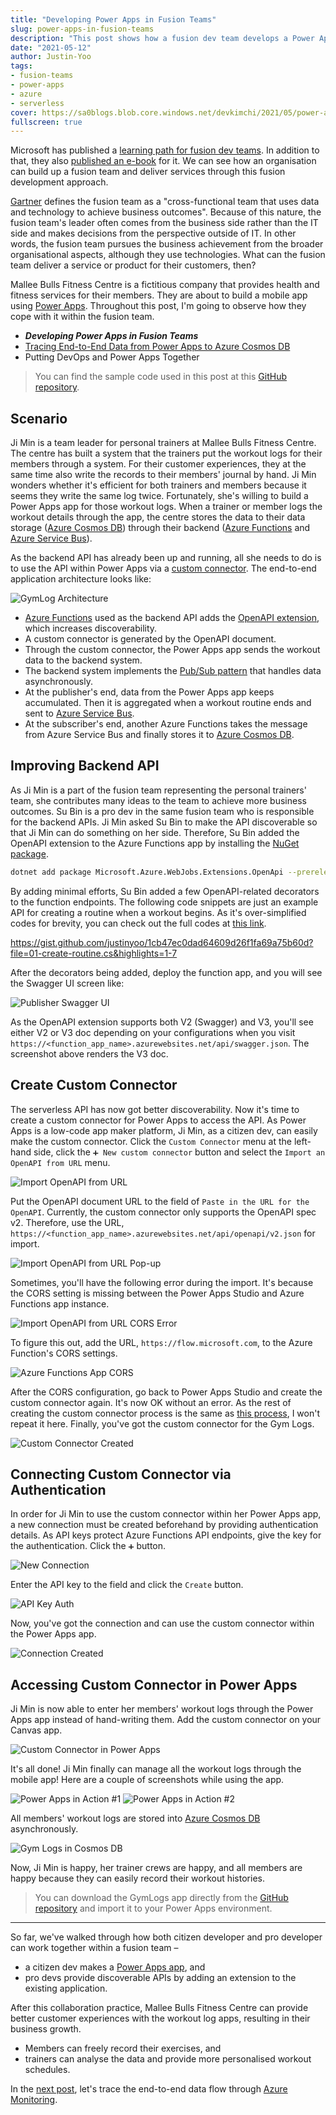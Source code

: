 ```yaml
---
title: "Developing Power Apps in Fusion Teams"
slug: power-apps-in-fusion-teams
description: "This post shows how a fusion dev team develops a Power Apps app with a citizen developer, with a real-world example."
date: "2021-05-12"
author: Justin-Yoo
tags:
- fusion-teams
- power-apps
- azure
- serverless
cover: https://sa0blogs.blob.core.windows.net/devkimchi/2021/05/power-apps-in-fusion-teams-00.jpg
fullscreen: true
---
```


Microsoft has published a [learning path for fusion dev teams][pa fusion path]. In addition to that, they also [published an e-book][pa fusion ebook] for it. We can see how an organisation can build up a fusion team and deliver services through this fusion development approach.

[Gartner][gartner fusion] defines the fusion team as a "cross-functional team that uses data and technology to achieve business outcomes". Because of this nature, the fusion team's leader often comes from the business side rather than the IT side and makes decisions from the perspective outside of IT. In other words, the fusion team pursues the business achievement from the broader organisational aspects, although they use technologies. What can the fusion team deliver a service or product for their customers, then?

Mallee Bulls Fitness Centre is a fictitious company that provides health and fitness services for their members. They are about to build a mobile app using [Power Apps][pa]. Throughout this post, I'm going to observe how they cope with it within the fusion team.

* ***Developing Power Apps in Fusion Teams***
* [Tracing End-to-End Data from Power Apps to Azure Cosmos DB][post 2]
* Putting DevOps and Power Apps Together

> You can find the sample code used in this post at this [GitHub repository][gh sample].


## Scenario ##

Ji Min is a team leader for personal trainers at Mallee Bulls Fitness Centre. The centre has built a system that the trainers put the workout logs for their members through a system. For their customer experiences, they at the same time also write the records to their members' journal by hand. Ji Min wonders whether it's efficient for both trainers and members because it seems they write the same log twice. Fortunately, she's willing to build a Power Apps app for those workout logs. When a trainer or member logs the workout details through the app, the centre stores the data to their data storage ([Azure Cosmos DB][az cosdba]) through their backend ([Azure Functions][az fncapp] and [Azure Service Bus][az svcbus]).

As the backend API has already been up and running, all she needs to do is to use the API within Power Apps via a [custom connector][pa cuscon]. The end-to-end application architecture looks like:

![GymLog Architecture][image-01]

* [Azure Functions][az fncapp] used as the backend API adds the [OpenAPI extension][az fncapp extension openapi], which increases discoverability.
* A custom connector is generated by the OpenAPI document.
* Through the custom connector, the Power Apps app sends the workout data to the backend system.
* The backend system implements the [Pub/Sub pattern][eip pubsub] that handles data asynchronously.
* At the publisher's end, data from the Power Apps app keeps accumulated. Then it is aggregated when a workout routine ends and sent to [Azure Service Bus][az svcbus].
* At the subscriber's end, another Azure Functions takes the message from Azure Service Bus and finally stores it to [Azure Cosmos DB][az cosdba].


## Improving Backend API ##

As Ji Min is a part of the fusion team representing the personal trainers' team, she contributes many ideas to the team to achieve more business outcomes. Su Bin is a pro dev in the same fusion team who is responsible for the backend APIs. Ji Min asked Su Bin to make the API discoverable so that Ji Min can do something on her side. Therefore, Su Bin added the OpenAPI extension to the Azure Functions app by installing the [NuGet package][nuget openapi].

```bash
dotnet add package Microsoft.Azure.WebJobs.Extensions.OpenApi --prerelease
```

By adding minimal efforts, Su Bin added a few OpenAPI-related decorators to the function endpoints. The following code snippets are just an example API for creating a routine when a workout begins. As it's over-simplified codes for brevity, you can check out the full codes at [this link][gh sample api routine].

https://gist.github.com/justinyoo/1cb47ec0dad64609d26f1fa69a75b60d?file=01-create-routine.cs&highlights=1-7

After the decorators being added, deploy the function app, and you will see the Swagger UI screen like:

![Publisher Swagger UI][image-02]

As the OpenAPI extension supports both V2 (Swagger) and V3, you'll see either V2 or V3 doc depending on your configurations when you visit `https://<function_app_name>.azurewebsites.net/api/swagger.json`. The screenshot above renders the V3 doc.


## Create Custom Connector ##

The serverless API has now got better discoverability. Now it's time to create a custom connector for Power Apps to access the API. As Power Apps is a low-code app maker platform, Ji Min, as a citizen dev, can easily make the custom connector. Click the `Custom Connector` menu at the left-hand side, click the `➕ New custom connector` button and select the `Import an OpenAPI from URL` menu.

![Import OpenAPI from URL][image-03]

Put the OpenAPI document URL to the field of `Paste in the URL for the OpenAPI`. Currently, the custom connector only supports the OpenAPI spec v2. Therefore, use the URL, `https://<function_app_name>.azurewebsites.net/api/openapi/v2.json` for import.

![Import OpenAPI from URL Pop-up][image-04]

Sometimes, you'll have the following error during the import. It's because the CORS setting is missing between the Power Apps Studio and Azure Functions app instance.

![Import OpenAPI from URL CORS Error][image-05]

To figure this out, add the URL, `https://flow.microsoft.com`, to the Azure Function's CORS settings.

![Azure Functions App CORS][image-06]

After the CORS configuration, go back to Power Apps Studio and create the custom connector again. It's now OK without an error. As the rest of creating the custom connector process is the same as [this process][pa cuscon create], I won't repeat it here. Finally, you've got the custom connector for the Gym Logs.

![Custom Connector Created][image-07]


## Connecting Custom Connector via Authentication ##

In order for Ji Min to use the custom connector within her Power Apps app, a new connection must be created beforehand by providing authentication details. As API keys protect Azure Functions API endpoints, give the key for the authentication. Click the `➕` button.

![New Connection][image-08]

Enter the API key to the field and click the `Create` button.

![API Key Auth][image-09]

Now, you've got the connection and can use the custom connector within the Power Apps app.

![Connection Created][image-10]


## Accessing Custom Connector in Power Apps ##

Ji Min is now able to enter her members' workout logs through the Power Apps app instead of hand-writing them. Add the custom connector on your Canvas app.

![Custom Connector in Power Apps][image-11]

It's all done! Ji Min finally can manage all the workout logs through the mobile app! Here are a couple of screenshots while using the app.

![Power Apps in Action #1][image-12]
![Power Apps in Action #2][image-13]

All members' workout logs are stored into [Azure Cosmos DB][az cosdba] asynchronously.

![Gym Logs in Cosmos DB][image-14]

Now, Ji Min is happy, her trainer crews are happy, and all members are happy because they can easily record their workout histories.

> You can download the GymLogs app directly from the [GitHub repository][gh sample app] and import it to your Power Apps environment.

---

So far, we've walked through how both citizen developer and pro developer can work together within a fusion team &ndash;

* a citizen dev makes a [Power Apps app][pa], and
* pro devs provide discoverable APIs by adding an extension to the existing application.

After this collaboration practice, Mallee Bulls Fitness Centre can provide better customer experiences with the workout log apps, resulting in their business growth.

* Members can freely record their exercises, and
* trainers can analyse the data and provide more personalised workout schedules.

In the [next post][post 2], let's trace the end-to-end data flow through [Azure Monitoring][az monitor].


[image-01]: https://sa0blogs.blob.core.windows.net/devkimchi/2021/05/power-apps-in-fusion-teams-01.png
[image-02]: https://sa0blogs.blob.core.windows.net/devkimchi/2021/05/power-apps-in-fusion-teams-02.png
[image-03]: https://sa0blogs.blob.core.windows.net/devkimchi/2021/05/power-apps-in-fusion-teams-03-en.png
[image-04]: https://sa0blogs.blob.core.windows.net/devkimchi/2021/05/power-apps-in-fusion-teams-04-en.png
[image-05]: https://sa0blogs.blob.core.windows.net/devkimchi/2021/05/power-apps-in-fusion-teams-05-en.png
[image-06]: https://sa0blogs.blob.core.windows.net/devkimchi/2021/05/power-apps-in-fusion-teams-06-en.png
[image-07]: https://sa0blogs.blob.core.windows.net/devkimchi/2021/05/power-apps-in-fusion-teams-07-en.png
[image-08]: https://sa0blogs.blob.core.windows.net/devkimchi/2021/05/power-apps-in-fusion-teams-08-en.png
[image-09]: https://sa0blogs.blob.core.windows.net/devkimchi/2021/05/power-apps-in-fusion-teams-09-en.png
[image-10]: https://sa0blogs.blob.core.windows.net/devkimchi/2021/05/power-apps-in-fusion-teams-10-en.png
[image-11]: https://sa0blogs.blob.core.windows.net/devkimchi/2021/05/power-apps-in-fusion-teams-11.png
[image-12]: https://sa0blogs.blob.core.windows.net/devkimchi/2021/05/power-apps-in-fusion-teams-12.png
[image-13]: https://sa0blogs.blob.core.windows.net/devkimchi/2021/05/power-apps-in-fusion-teams-13.png
[image-14]: https://sa0blogs.blob.core.windows.net/devkimchi/2021/05/power-apps-in-fusion-teams-14.png

[post 1]: /2021/05/12/power-apps-in-fusion-teams/
[post 2]: /2021/05/19/tracing-end-to-end-data-from-power-apps-to-azure-cosmos-db/

[gh sample]: https://github.com/aliencube/GymLog
[gh sample api routine]: https://github.com/aliencube/GymLog/blob/main/src/GymLog.FunctionApp/Triggers/RoutineHttpTrigges.cs
[gh sample app]: https://github.com/aliencube/GymLog/blob/main/packages/GymLogs.zip

[pa fusion path]: https://docs.microsoft.com/learn/paths/transform-business-applications-with-fusion-development/?WT.mc_id=power-27849-juyoo
[pa fusion ebook]: https://docs.microsoft.com/powerapps/guidance/fusion-dev-ebook/?WT.mc_id=power-27849-juyoo

[gartner fusion]: https://blogs.gartner.com/hank-barnes/2021/03/30/fusion-teams-a-critical-area-for-vendors-to-develop-understanding/

[eip pubsub]: https://www.enterpriseintegrationpatterns.com/patterns/messaging/PublishSubscribeChannel.html

[az fncapp]: https://docs.microsoft.com/azure/azure-functions/functions-overview?WT.mc_id=power-27849-juyoo
[az fncapp extension openapi]: https://github.com/Azure/azure-functions-openapi-extension

[az svcbus]: https://docs.microsoft.com/azure/service-bus-messaging/service-bus-messaging-overview?WT.mc_id=power-27849-juyoo
[az cosdba]: https://docs.microsoft.com/azure/cosmos-db/introduction?WT.mc_id=power-27849-juyoo

[az monitor]: https://docs.microsoft.com/azure/azure-monitor/overview?WT.mc_id=power-27849-juyoo

[pa]: https://powerapps.microsoft.com/?WT.mc_id=power-27849-juyoo
[pa cuscon]: https://docs.microsoft.com/connectors/custom-connectors/?WT.mc_id=power-27849-juyoo
[pa cuscon create]: https://docs.microsoft.com/connectors/custom-connectors/define-openapi-definition?WT.mc_id=power-27849-juyoo

[nuget openapi]: https://www.nuget.org/packages/Microsoft.Azure.WebJobs.Extensions.OpenApi/
